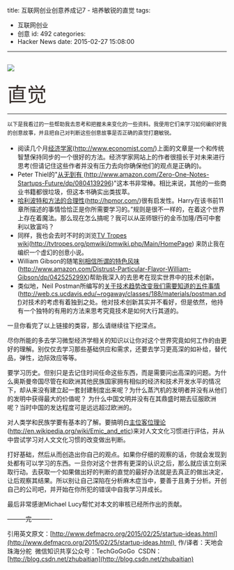 title: 互联网创业创意养成记7 - 培养敏锐的直觉
tags:
  - 互联网创业
  - 创意
id: 492
categories:
  - Hacker News
date: 2015-02-27 15:08:00
---

<div id="article_content" class="article_content">&#13;

## <span style="color: rgb(54, 46, 43); font-family: Arial; font-size: 2.15em; font-weight: 300; line-height: 1.1;">![](http://img.blog.csdn.net/20150227145851470?watermark/2/text/aHR0cDovL2Jsb2cuY3Nkbi5uZXQvemh1YmFpdGlhbg==/font/5a6L5L2T/fontsize/400/fill/I0JBQkFCMA==/dissolve/70/gravity/SouthEast)
</span>

## <span style="font-family: Arial; font-size: 2.15em; color: rgb(54, 46, 43); font-weight: 300; line-height: 1.1;">直觉</span>

* * *

<span style="line-height: 20.0100002288818px; font-weight: normal;"><span style="font-family:SimSun;font-size:12px;">以下是我看过的一些帮助我去思考和把握未来变化的一些资料。我使用它们来学习如何编织好我的创意故事，并且把自己对判断这些创意故事是否正确的直觉打磨敏锐。</span></span>

*   阅读几个月[经济学家](http://www.economist.com/)(http://www.economist.com/)上面的文章是一个和传统智慧保持同步的一个很好的方法。经济学家网站上的作者很擅长于对未来进行思考(但请记住这些作者并没有压力去向你确保他们的观点是正确的)。
*   Peter Thiel的"[从无到有 ](http://www.amazon.com/Zero-One-Notes-Startups-Future/dp/0804139296)(http://www.amazon.com/Zero-One-Notes-Startups-Future/dp/0804139296)"这本书非常棒。相比来说，其他的一些商业书籍都很垃圾，但这本书确实出类拔萃。
*   [哈利波特和方法的合理性](http://hpmor.com/)(http://hpmor.com/)很有启发性。Harry在该书前11章所描述的事情恰恰正是你所需要学习的。”规则是很不一样的，在着这个世界上存在着魔法。那么现在怎么搞呢？我可以从巫师银行的金币加隆/西可中套利以致富吗？
*   同样，我也会去时不时的浏览[TV Tropes wiki](http://tvtropes.org/pmwiki/pmwiki.php/Main/HomePage)(http://tvtropes.org/pmwiki/pmwiki.php/Main/HomePage)<span style="font-size: 13.3400001525879px; line-height: 20.0100002288818px;"> 来防止我在编织一个虚幻的创意小说。</span>
*   William Gibson的随笔[别相信所谓的特色风味](http://www.amazon.com/Distrust-Particular-Flavor-William-Gibson/dp/042525299X)(http://www.amazon.com/Distrust-Particular-Flavor-William-Gibson/dp/042525299X)帮助我深入的去思考在现实世界中的技术创新。
*   类似地，Neil Postman所编写的[关于技术趋势改变我们需要知道的五件事情](http://web.cs.ucdavis.edu/~rogaway/classes/188/materials/postman.pdf)(http://web.cs.ucdavis.edu/~rogaway/classes/188/materials/postman.pdf)对技术的考虑有着独到之处。他对技术创新其实并不看好，但是依然，他持有一个独特的有用的方法来思考究竟技术是如何大行其道的。

一旦你看完了以上链接的类容，那么请继续往下挖深点。

尽你所能的多去学习微型经济学相关的知识以让你对这个世界究竟如何工作的由更好的理解。别仅仅去学习那些基础供应和需求，还要去学习更高深的如补给，替代品，弹性，边际效应等等。

要学习历史。但别只是去记住时间任命这些东西，而是需要问出高深的问题。为什么奥斯曼帝国尽管在和欧洲其他民族国家拥有相似的经济和技术开发水平的情况下，却从来没有建立起一套封建制度出来呢？为什么蒸汽机的发明者并没有从他们的发明中获得最大的价值呢？ 为什么中国文明并没有在其鼎盛时期去征服欧洲呢？当时中国的发达程度可是远远超过欧洲的。

对人类学和民族学要有基本的了解。要搞明白[主位客位理论](http://en.wikipedia.org/wiki/Emic_and_etic)(http://en.wikipedia.org/wiki/Emic_and_etic)来对人文文化习惯进行评估，并从中尝试学习对人文文化习惯的改变做出判断。

打好基础，然后从而创造出你自己的观点。如果你仔细的观察的话，你就会发现到处都有可以学习的东西。一旦你对这个世界有更深的认识之后，那么就应该立刻采取行动。去获取一个如果做出好的判断的直觉的最好办法就是去真正的做出决定，让后观察其结果。所以别让自己深陷在分析麻木症当中，要善于且勇于分析。开创自己的公司吧，并开始在你所犯的错误中自我学习并成长。

<span style="margin: 0px; padding: 0px;">最后非常感谢Michael Lucy帮忙对本文的审核已经所作出的贡献。</span>

<span style="margin: 0px; padding: 0px;"></span>

———完———-

引用英文原文：[http://www.defmacro.org/2015/02/25/startup-ideas.html](http://www.defmacro.org/2015/02/25/startup-ideas.html) 
作/译者：天地会珠海分舵 
微信知识共享公众号：TechGoGoGo 
CSDN：[http://blog.csdn.net/zhubaitian](http://blog.csdn.net/zhubaitian)

</div>